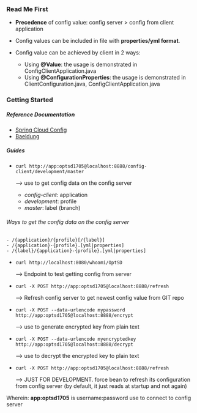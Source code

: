 ### Read Me First
- **Precedence** of config value: config server > config from client application

- Config values can be included in file with **properties/yml format**.

- Config value can be achieved by client in 2 ways:
	- Using **@Value**: the usage is demonstrated in ConfigClientApplication.java
	- Using **@ConfigurationProperties**: the usage is demonstrated in ClientConfiguration.java, ConfigClientApplication.java


### Getting Started

##### Reference Documentation
- [Spring Cloud Config](https://spring.io/projects/spring-cloud-config)
- [Baeldung](https://www.baeldung.com/spring-cloud-configuration)

##### Guides
* `curl http://app:optsd1705@localhost:8888/config-client/development/master`
   
   --> use to get config data on the config server
   
   - *config-client*: application
   - *development*: profile
   - *master*: label (branch)
   

###### Ways to get the config data on the config server
```
- /{application}/{profile}[/{label}]
- /{application}-{profile}.[yml|properties]
- /{label}/{application}-{profile}.[yml|properties]
```


* `curl http://localhost:8080/whoami/OptSD`

   --> Endpoint to test getting config from server


* `curl -X POST http://app:optsd1705@localhost:8888/refresh`

   --> Refresh config server to get newest config value from GIT repo


* `curl -X POST --data-urlencode mypassword http://app:optsd1705@localhost:8888/encrypt`

   --> use to generate encrypted key from plain text


* `curl -X POST --data-urlencode myencryptedkey http://app:optsd1705@localhost:8888/decrypt`

   --> use to decrypt the encrypted key to plain text  


* `curl -X POST http://app:optsd1705@localhost:8888/refresh`

   --> JUST FOR DEVELOPMENT. force bean to refresh its configuration from config server (by default, it just reads at startup and not again)
   
Wherein: **app:optsd1705** is username:password use to connect to config server